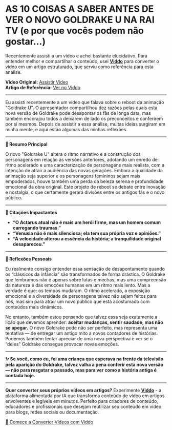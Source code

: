 # AS 10 COISAS A SABER ANTES DE VER O NOVO GOLDRAKE U NA RAI TV (e por que vocês podem não gostar...)

Recentemente assisti a um vídeo e achei bastante elucidativo. Para entender melhor e compartilhar o conteúdo, usei **[Viddo](https://viddo.pro/)** para converter o vídeo em um artigo estruturado, que serviu como referência para esta análise.

**Vídeo Original:** [Assistir Vídeo](https://www.youtube.com/watch?v=zYsdikm_OX8)  
**Artigo de Referência:** [Ver no Viddo](https://viddo.pro/zh/video-result/4775df64-85a5-4505-aef3-6fae8f8714fe)

---

Eu assisti recentemente a um vídeo que falava sobre o reboot da animação "Goldrake U". O apresentador compartilhou dez razões pelas quais esta nova versão de Goldrake pode desapontar os fãs de longa data, mas também encorajou todos a deixarem de lado os preconceitos e conferirem por si mesmos. Depois de assistir a essa análise, muitas ideias surgiram em minha mente, e aqui estão algumas das minhas reflexões.

---

**🌟 Resumo Principal**

O novo "Goldrake U" altera o ritmo narrativo e a construção dos personagens em relação às versões anteriores, adotando um enredo de ritmo acelerado e uma caracterização de personagens mais realista, com a intenção de atrair a audiência das novas gerações. Embora a qualidade da animação seja superior e os personagens femininos sejam mais empoderados, houve também uma perda da beleza serena e profundidade emocional da obra original. Este projeto de reboot se debate entre inovação e nostalgia, o que certamente gerará divisões entre os antigos fãs e o novo público.

---

**💬 Citações Impactantes**

- **“O Actarus atual não é mais um herói firme, mas um homem comum carregando traumas.”**
- **“Venusia não é mais silenciosa; ela tem sua própria voz e opiniões.”**
- **“A velocidade alterou a essência da história; a tranquilidade original desapareceu.”**

---

**🧠 Reflexões Pessoais**

Eu realmente consigo entender essa sensação de desapontamento quando os “clássicos da infância” são transformados de forma drástica. O Goldrake que lembramos não é apenas sobre lutas e mechas, mas uma compreensão da natureza e das emoções humanas em um ritmo mais lento. Mas a verdade é que: os tempos mudaram. O ritmo acelerado, a exposição emocional e a diversidade de personagens talvez não sejam feitos para nós, mas sim para atrair um novo público que está acostumado com conteúdos mais dinâmicos.

No entanto, também estou pensando que talvez essa seja exatamente a lição que devemos aprender: **aceitar mudanças, sentir saudade, mas não se apegar.** O novo Goldrake pode não ser perfeito, mas representa uma tentativa — de entregar um antigo mito a novos contadores de histórias. Podemos também tentar apreciar de uma nova perspectiva e ver se o “deles” Goldrake consegue provocar novas emoções.

---

**✨ Se você, como eu, foi uma criança que esperava na frente da televisão pela aparição do Goldrake, talvez valha a pena conferir esta nova versão — não para resgatar o passado, mas para ver como a história antiga é contada hoje.**

---

**Quer converter seus próprios vídeos em artigos?** Experimente **[Viddo](https://viddo.pro/)** - a plataforma alimentada por IA que transforma conteúdo de vídeo em artigos envolventes e legíveis em minutos. Perfeito para criadores de conteúdo, educadores e profissionais que desejam reutilizar seu conteúdo em vídeo para blogs, redes sociais ou documentação.

[🚀 Comece a Converter Vídeos com Viddo](https://viddo.pro/)